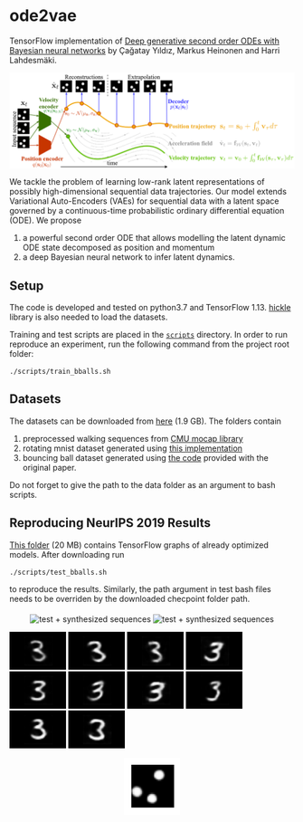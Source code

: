 # ode2vae
TensorFlow implementation of [Deep generative second order ODEs with Bayesian neural networks](https://arxiv.org/pdf/1905.10994.pdf) by Çağatay Yıldız, Markus Heinonen and Harri Lahdesmäki.

<p align="center">
  <img align="middle" src="main_fig.png" alt="model architecture" width="1000"/>
</p>

We tackle the problem of learning low-rank latent representations of possibly high-dimensional sequential data trajectories. Our model extends Variational Auto-Encoders (VAEs) for sequential data with a latent space governed by a continuous-time probabilistic ordinary differential equation (ODE). We propose
1. a powerful second order ODE that allows modelling the latent dynamic ODE state decomposed as position and momentum
2. a deep Bayesian neural network to infer latent dynamics.

## Setup
The code is developed and tested on python3.7 and TensorFlow 1.13. [hickle](https://pypi.org/project/hickle/) library is also needed to load the datasets. 

Training and test scripts are placed in the [`scripts`](./scripts) directory. In order to run reproduce an experiment, run the following command from the project root folder:
```
./scripts/train_bballs.sh
```

## Datasets
The datasets can be downloaded from [here](https://www.dropbox.com/sh/q8l6zh2dpb7fi9b/AACX3OVDEBxjHMcwx_Ik6cyha?dl=0) (1.9 GB). The folders contain
1. preprocessed walking sequences from [CMU mocap library](http://mocap.cs.cmu.edu/)
2. rotating mnist dataset generated using [this implementation](https://github.com/ChaitanyaBaweja/RotNIST)
3. bouncing ball dataset generated using [the code](http://www.cs.utoronto.ca/~ilya/code/2008/RTRBM.tar) provided with the original paper.

Do not forget to give the path to the data folder as an argument to bash scripts. 

## Reproducing NeurIPS 2019 Results
[This folder](https://www.dropbox.com/sh/ldp5w3f6dgacpsa/AACwIFkJQ_OhNeTKxDB6YWcza?dl=0) (20 MB) contains TensorFlow graphs of already optimized models. After downloading run
```
./scripts/test_bballs.sh
```
to reproduce the results. Similarly, the path argument in test bash files needs to be overriden by the downloaded checpoint folder path. 

<p align="center">
  <img align="middle" src="walking4.gif" alt="test + synthesized sequences" width="1000"/>
  <img align="middle" src="walking3.gif" alt="test + synthesized sequences" width="300"/>
</p>

<p float="center">
  <img src="/0.gif" width="100" />
  <img src="/2.gif" width="100" /> 
  <img src="/3.gif" width="100" /> 
  <img src="/11.gif" width="100" /> 
  <img src="/5.gif" width="100" /> 
  <img src="/6.gif" width="100" /> 
  <img src="/12.gif" width="100" /> 
  <img src="/7.gif" width="100" /> 
  <img src="/10.gif" width="100" /> 
  <img src="/8.gif" width="100" /> 
</p>

<p align="center">
  <img src="/rec-1.gif" width="100" /> 
</p>
